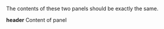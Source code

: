 The contents of these two panels should be exactly the same.

<panel src="needsrenderedplugin.md"></panel>

<panel>
<panel><span heading><b>header</b></span> Content of panel</panel>
</panel>
